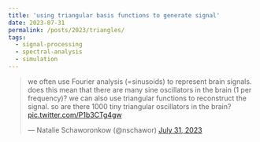 ```yaml
---
title: 'using triangular basis functions to generate signal'
date: 2023-07-31
permalink: /posts/2023/triangles/
tags:
  - signal-processing
  - spectral-analysis
  - simulation
---
```

<blockquote class="twitter-tweet"><p lang="en" dir="ltr">we often use Fourier analysis (=sinusoids) to represent brain signals. does this mean that there are many sine oscillators in the brain (1 per frequency)? we can also use triangular functions to reconstruct the signal. so are there 1000 tiny triangular oscillators in the brain? <a href="https://t.co/P1b3CTg4gw">pic.twitter.com/P1b3CTg4gw</a></p>&mdash; Natalie Schaworonkow (@nschawor) <a href="https://twitter.com/nschawor/status/1686026951989895168?ref_src=twsrc%5Etfw">July 31, 2023</a></blockquote> <script async src="https://platform.twitter.com/widgets.js" charset="utf-8"></script> 